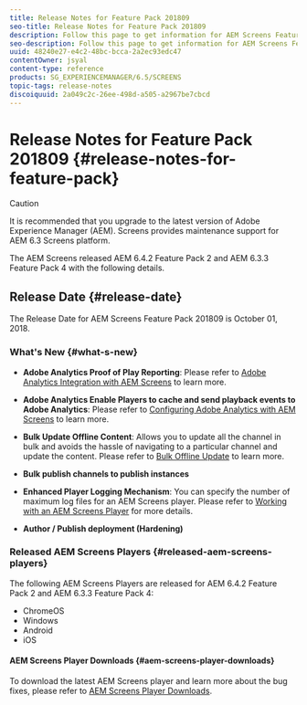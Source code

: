 ```yaml
---
title: Release Notes for Feature Pack 201809
seo-title: Release Notes for Feature Pack 201809
description: Follow this page to get information for AEM Screens Feature Pack 201809 released on October 01, 2018.
seo-description: Follow this page to get information for AEM Screens Feature Pack 201809 released on October 01, 2018.
uuid: 48240e27-e4c2-48bc-bcca-2a2ec93edc47
contentOwner: jsyal
content-type: reference
products: SG_EXPERIENCEMANAGER/6.5/SCREENS
topic-tags: release-notes
discoiquuid: 2a049c2c-26ee-498d-a505-a2967be7cbcd
---
```


# Release Notes for Feature Pack 201809 {#release-notes-for-feature-pack}

>[!CAUTION]
>
>It is recommended that you upgrade to the latest version of Adobe Experience Manager (AEM). Screens provides maintenance support for AEM 6.3 Screens platform.

The AEM Screens released AEM 6.4.2 Feature Pack 2 and AEM 6.3.3 Feature Pack 4 with the following details.

## Release Date {#release-date}

The Release Date for AEM Screens Feature Pack 201809 is October 01, 2018.

### What's New {#what-s-new}

* **Adobe Analytics Proof of Play Reporting**: Please refer to [Adobe Analytics Integration with AEM Screens](adobe-analytics-integration-aem-screens.md) to learn more.

* **Adobe Analytics Enable Players to cache and send playback events to Adobe Analytics**: Please refer to [Configuring Adobe Analytics with AEM Screens](configuring-adobe-analytics-aem-screens.md) to learn more.

* **Bulk Update Offline Content**: Allows you to update all the channel in bulk and avoids the hassle of navigating to a particular channel and update the content. Please refer to [Bulk Offline Update](bulk-offline-update.md) to learn more.

* **Bulk publish channels to publish instances**
* **Enhanced Player Logging Mechanism**: You can specify the number of maximum log files for an AEM Screens player. Please refer to [Working with an AEM Screens Player](working-with-screens-player.md) for more details.

* **Author / Publish deployment (Hardening)**

### Released AEM Screens Players {#released-aem-screens-players}

The following AEM Screens Players are released for AEM 6.4.2 Feature Pack 2 and AEM 6.3.3 Feature Pack 4:

* ChromeOS
* Windows
* Android
* iOS

#### AEM Screens Player Downloads {#aem-screens-player-downloads}

To download the latest AEM Screens player and learn more about the bug fixes, please refer to [AEM Screens Player Downloads](https://download.macromedia.com/screens/).
